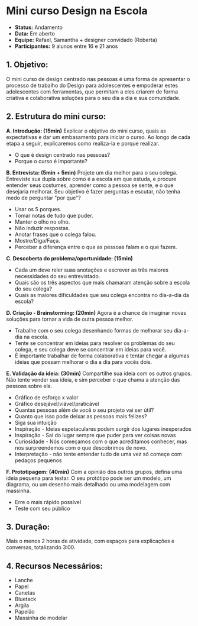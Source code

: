 # Mini curso Design na Escola
* **Status:** Andamento 
* **Data:** Em aberto
* **Equipe:** Rafael, Samantha + designer convidado (Roberta)
* **Participantes:** 9 alunos entre 16 e 21 anos


## 1. Objetivo:

O mini curso de design centrado nas pessoas é uma forma de apresentar o processo de trabalho do Design para adolescentes e empoderar estes adolescentes com ferramentas, que permitam a eles criarem de forma criativa e colaborativa  soluções para o seu dia a dia e sua comunidade.

## 2. Estrutura do mini curso:

**A. Introdução: (15min)**
Explicar o objetivo do mini curso, quais as expectativas e dar um embasamento para iniciar o curso. Ao longo de cada etapa a seguir, explicaremos como realiza-la e porque realizar.
* O que é design centrado nas pessoas?
* Porque o curso é importante?

**B. Entrevista: (5min + 5min)**
Projete um dia melhor para o seu colega. Entreviste sua dupla sobre como é a escola em que estuda, e procure entender seus costumes, aprender como a pessoa se sente, e o que desejaria melhorar. Seu objetivo é fazer perguntas e escutar, não tenha medo de perguntar "por que"?
* Usar os 5 porques.
* Tomar notas de tudo que puder.
* Manter o olho no olho.
* Não induzir respostas.
* Anotar frases que o colega falou.
* Mostre/Diga/Faça.
* Perceber a diferença entre o que as pessoas falam e o que fazem.

**C. Descoberta do problema/oportunidade: (15min)**
* Cada um deve reler suas anotações e escrever as três maiores necessidades do seu entrevistado.
* Quais são os três aspectos que mais chamaram atenção sobre a escola do seu colega?
* Quais as maiores dificuldades que seu colega encontra no dia-a-dia da escola?

**D. Criação - Brainstorming: (20min)**
Agora é a chance de imaginar novas soluções para tornar a vida de outra pessoa melhor.
* Trabalhe com o seu colega desenhando formas de melhorar seu dia-a-dia na escola.
* Tente se concentrar em ideias para resolver os problemas do seu colega, e seu colega deve se concentrar em ideias para você. 
* É importante trabalhar de forma colaborativa e tentar chegar a algumas ideias que possam melhorar o dia a dia para vocês dois.

**E. Validação da ideia: (30min)**
Compartilhe sua ideia com os outros grupos. Não tente vender sua ideia, e sim perceber o que chama a atenção das pessoas sobre ela.
* Gráfico de esforço x valor
* Gráfico desejável/viável/praticável
* Quantas pessoas além de você o seu projeto vai ser útil?
* Quanto que isso pode deixar as pessoas mais felizes?
* Siga sua intuição
* Inspiração - Ideias espetaculares podem surgir dos lugares inesperados 
* Inspiração - Sai do lugar sempre que puder para ver coisas novas
* Curiosidade - Nós começamos com o que acreditamos conhecer, mas nos surpreendemos com o que descobrimos de novo.
* Interpretação - não tente entender tudo de uma vez só começe com pedaços pequenos

**F. Prototipagem: (40min)**
Com a opinião dos outros grupos, defina uma ideia pequena para testar. O seu protótipo pode ser um modelo, um diagrama, ou um desenho mais detalhado ou uma modelagem com massinha.
* Erre o mais rápido possível
* Teste com seu público 


## 3. Duração:
Mais o menos 2 horas de atividade, com espaços para explicações e conversas, totalizando 3:00.

## 4. Recursos Necessários:
* Lanche
* Papel
* Canetas
* Bluetack
* Argila
* Papelão
* Massinha de modelar
